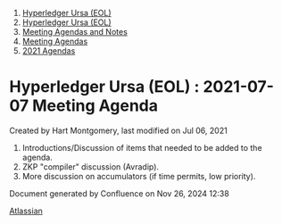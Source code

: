 1. [Hyperledger Ursa (EOL)](index.html)
2. [Hyperledger Ursa (EOL)](19595269.html)
3. [Meeting Agendas and Notes](Meeting-Agendas-and-Notes_19603313.html)
4. [Meeting Agendas](Meeting-Agendas_19603319.html)
5. [2021 Agendas](2021-Agendas_19612025.html)

# Hyperledger Ursa (EOL) : 2021-07-07 Meeting Agenda

Created by Hart Montgomery, last modified on Jul 06, 2021

1. Introductions/Discussion of items that needed to be added to the agenda.
2. ZKP "compiler" discussion (Avradip).
3. More discussion on accumulators (if time permits, low priority).

Document generated by Confluence on Nov 26, 2024 12:38

[Atlassian](http://www.atlassian.com/)
